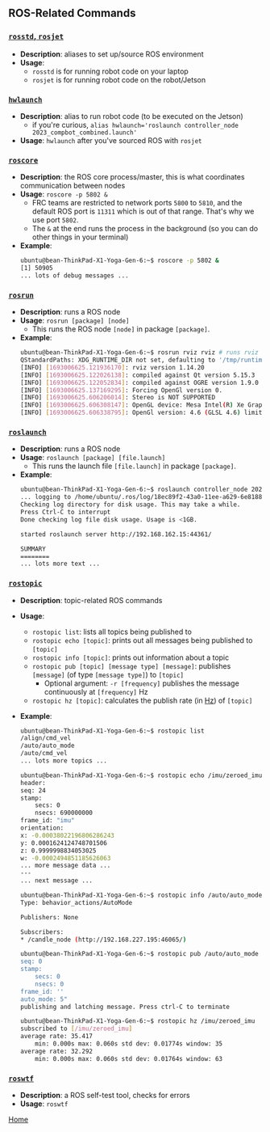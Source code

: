 ## **ROS-Related Commands**

### [`rosstd`, `rosjet`](#rosstd-rosjet)
- **Description**: aliases to set up/source ROS environment
- **Usage**:
    - `rosstd` is for running robot code on your laptop
    - `rosjet` is for running robot code on the robot/Jetson

### [`hwlaunch`](#hwlaunch)
- **Description**: alias to run robot code (to be executed on the Jetson)
    - if you're curious, `alias hwlaunch='roslaunch controller_node 2023_compbot_combined.launch'`
- **Usage**: `hwlaunch` after you've sourced ROS with `rosjet`

### [`roscore`](#roscore)
- **Description**: the ROS core process/master, this is what coordinates communication between nodes
- **Usage**: `roscore -p 5802 &`
    - FRC teams are restricted to network ports `5800` to `5810`, and the default ROS port is `11311` which is out of that range. That's why we use port `5802`.
    - The `&` at the end runs the process in the background (so you can do other things in your terminal)
- **Example**:
    ```bash
    ubuntu@bean-ThinkPad-X1-Yoga-Gen-6:~$ roscore -p 5802 &
    [1] 50905
    ... lots of debug messages ...
    ```

### [`rosrun`](#rosrun)
- **Description**: runs a ROS node
- **Usage**: `rosrun [package] [node]`
    - This runs the ROS node `[node]` in package `[package]`.
- **Example**:
    ```bash
    ubuntu@bean-ThinkPad-X1-Yoga-Gen-6:~$ rosrun rviz rviz # runs rviz (which is in a package of the same name), the ROS visualization tool
    QStandardPaths: XDG_RUNTIME_DIR not set, defaulting to '/tmp/runtime-ubuntu'
    [INFO] [1693006625.121936170]: rviz version 1.14.20
    [INFO] [1693006625.122026138]: compiled against Qt version 5.15.3
    [INFO] [1693006625.122052834]: compiled against OGRE version 1.9.0 (Ghadamon)
    [INFO] [1693006625.137169295]: Forcing OpenGl version 0.
    [INFO] [1693006625.606206014]: Stereo is NOT SUPPORTED
    [INFO] [1693006625.606308147]: OpenGL device: Mesa Intel(R) Xe Graphics (TGL GT2)
    [INFO] [1693006625.606338795]: OpenGl version: 4.6 (GLSL 4.6) limited to GLSL 1.4 on Mesa system.
    ```

### [`roslaunch`](#roslaunch)
- **Description**: runs a ROS node
- **Usage**: `roslaunch [package] [file.launch]`
    - This runs the launch file `[file.launch]` in package `[package]`.
- **Example**:
    ```bash
    ubuntu@bean-ThinkPad-X1-Yoga-Gen-6:~$ roslaunch controller_node 2023_sim.launch # run our robot in a simulated field
    ... logging to /home/ubuntu/.ros/log/18ec89f2-43a0-11ee-a629-6e8188a52783/roslaunch-bean-ThinkPad-X1-Yoga-Gen-6-51011.log
    Checking log directory for disk usage. This may take a while.
    Press Ctrl-C to interrupt
    Done checking log file disk usage. Usage is <1GB.

    started roslaunch server http://192.168.162.15:44361/

    SUMMARY
    ========
    ... lots more text ...
    ```

### [`rostopic`](#rostopic)
- **Description**: topic-related ROS commands
- **Usage**:
    - `rostopic list`: lists all topics being published to
    - `rostopic echo [topic]`: prints out all messages being published to `[topic]`
    - `rostopic info [topic]`: prints out information about a topic
    - `rostopic pub [topic] [message type] [message]`: publishes `[message]` (of type `[message type]`) to `[topic]`
      - Optional argument: `-r [frequency]` publishes the message continuously at `[frequency]` Hz
    - `rostopic hz [topic]`: calculates the publish rate (in <ins>Hz</ins>) of `[topic]`
- **Example**:
    ```bash
    ubuntu@bean-ThinkPad-X1-Yoga-Gen-6:~$ rostopic list
    /align/cmd_vel
    /auto/auto_mode
    /auto/cmd_vel
    ... lots more topics ...
    ```

    ```bash
    ubuntu@bean-ThinkPad-X1-Yoga-Gen-6:~$ rostopic echo /imu/zeroed_imu
    header: 
    seq: 24
    stamp: 
        secs: 0
        nsecs: 690000000
    frame_id: "imu"
    orientation: 
    x: -0.00038022196806286243
    y: 0.0001624124748701506
    z: 0.9999998834053025
    w: -0.0002494851185626063
    ... more message data ...
    ---
    ... next message ...
    ```

    ```bash
    ubuntu@bean-ThinkPad-X1-Yoga-Gen-6:~$ rostopic info /auto/auto_mode
    Type: behavior_actions/AutoMode

    Publishers: None

    Subscribers: 
    * /candle_node (http://192.168.227.195:46065/)
    ```

    ```bash
    ubuntu@bean-ThinkPad-X1-Yoga-Gen-6:~$ rostopic pub /auto/auto_mode behavior_actions/AutoMode "header:
    seq: 0
    stamp:
        secs: 0
        nsecs: 0
    frame_id: ''
    auto_mode: 5" 
    publishing and latching message. Press ctrl-C to terminate
    ```

    ```bash
    ubuntu@bean-ThinkPad-X1-Yoga-Gen-6:~$ rostopic hz /imu/zeroed_imu 
    subscribed to [/imu/zeroed_imu]
    average rate: 35.417
        min: 0.000s max: 0.060s std dev: 0.01774s window: 35
    average rate: 32.292
        min: 0.000s max: 0.060s std dev: 0.01764s window: 63
    ```

### [`roswtf`](#roswtf)
- **Description**: a ROS self-test tool, checks for errors
- **Usage**: `roswtf`

[Home](/README.md)
